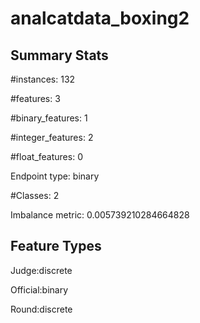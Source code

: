 # analcatdata_boxing2

## Summary Stats

#instances: 132

#features: 3

  #binary_features: 1

  #integer_features: 2

  #float_features: 0

Endpoint type: binary

#Classes: 2

Imbalance metric: 0.005739210284664828

## Feature Types

 Judge:discrete

Official:binary

Round:discrete

